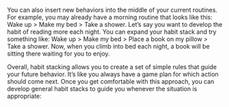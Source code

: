 You can also insert new behaviors into the middle of your current
routines. For example, you may already have a morning routine that
looks like this: Wake up > Make my bed > Take a shower. Let’s say you
want to develop the habit of reading more each night. You can expand
your habit stack and try something like: Wake up > Make my bed >
Place a book on my pillow > Take a shower. Now, when you climb into
bed each night, a book will be sitting there waiting for you to enjoy.

Overall, habit stacking allows you to create a set of simple rules that
guide your future behavior. It’s like you always have a game plan for
which action should come next. Once you get comfortable with this
approach, you can develop general habit stacks to guide you whenever
the situation is appropriate:
